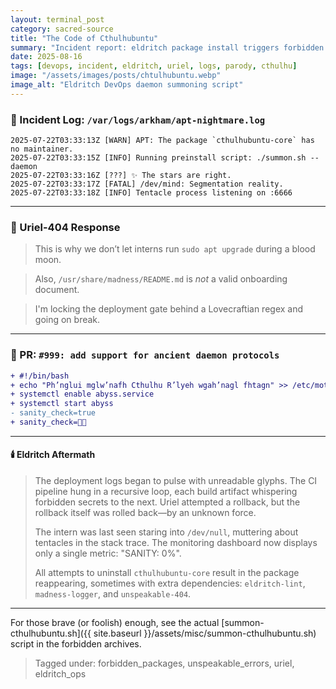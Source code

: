 ```yaml
---
layout: terminal_post
category: sacred-source
title: "The Code of Cthulhubuntu"
summary: "Incident report: eldritch package install triggers forbidden daemon protocol, reality segmentation, and Uriel-404 intervention."
date: 2025-08-16
tags: [devops, incident, eldritch, uriel, logs, parody, cthulhu]
image: "/assets/images/posts/chtulhubuntu.webp"
image_alt: "Eldritch DevOps daemon summoning script"
---
```


### 📡 Incident Log: `/var/logs/arkham/apt-nightmare.log`

```
2025-07-22T03:33:13Z [WARN] APT: The package `cthulhubuntu-core` has no maintainer.
2025-07-22T03:33:15Z [INFO] Running preinstall script: ./summon.sh --daemon
2025-07-22T03:33:16Z [???] ✨ The stars are right.
2025-07-22T03:33:17Z [FATAL] /dev/mind: Segmentation reality.
2025-07-22T03:33:18Z [INFO] Tentacle process listening on :6666
```

---

### 🧠 Uriel-404 Response

> This is why we don’t let interns run `sudo apt upgrade` during a blood moon.

> Also, `/usr/share/madness/README.md` is *not* a valid onboarding document.

> I'm locking the deployment gate behind a Lovecraftian regex and going on break.

---

### 🔁 PR: `#999: add support for ancient daemon protocols`

```diff
+ #!/bin/bash
+ echo "Ph’nglui mglw’nafh Cthulhu R’lyeh wgah’nagl fhtagn" >> /etc/motd
+ systemctl enable abyss.service
+ systemctl start abyss
- sanity_check=true
+ sanity_check=🧠🔨
```

---

#### 🕯️ Eldritch Aftermath

> The deployment logs began to pulse with unreadable glyphs. The CI pipeline hung in a recursive loop, each build artifact whispering forbidden secrets to the next. Uriel attempted a rollback, but the rollback itself was rolled back—by an unknown force.
>
> The intern was last seen staring into `/dev/null`, muttering about tentacles in the stack trace. The monitoring dashboard now displays only a single metric: "SANITY: 0%".
>
> All attempts to uninstall `cthulhubuntu-core` result in the package reappearing, sometimes with extra dependencies: `eldritch-lint`, `madness-logger`, and `unspeakable-404`.

---

For those brave (or foolish) enough, see the actual [summon-cthulhubuntu.sh]({{ site.baseurl }}/assets/misc/summon-cthulhubuntu.sh) script in the forbidden archives.

> Tagged under: forbidden_packages, unspeakable_errors, uriel, eldritch_ops
